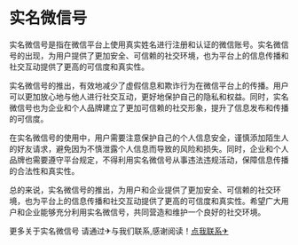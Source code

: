 # 实名微信号

实名微信号是指在微信平台上使用真实姓名进行注册和认证的微信账号。实名微信号的出现，为用户提供了更加安全、可信赖的社交环境，也为平台上的信息传播和社交互动提供了更高的可信度和真实性。

实名微信号的推出，有效地减少了虚假信息和欺诈行为在微信平台上的传播。用户可以更加放心地与他人进行社交互动，更好地保护自己的隐私和权益。同时，实名微信号也为企业和个人品牌建立了更加可信赖的社交形象，提升了信息发布和传播的可信度。

在实名微信号的使用中，用户需要注意保护自己的个人信息安全，谨慎添加陌生人的好友请求，避免因为不慎泄露个人信息而导致的风险和损失。同时，企业和个人品牌也需要遵守平台规定，不得利用实名微信号从事违法违规活动，保障信息传播的合法性和真实性。

总的来说，实名微信号的推出，为用户和企业提供了更加安全、可信赖的社交环境，也为平台上的信息传播和社交互动提供了更高的可信度和真实性。希望广大用户和企业能够充分利用实名微信号，共同营造和维护一个良好的社交环境。

更多关于实名微信号 请通过✈与我们联系,感谢阅读！[点我联系✈](https://ad.k02.cc)